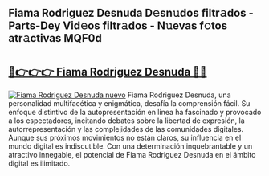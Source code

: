 ## Fiama Rodriguez Desnuda D𝚎sn𝚞dos filtr𝚊dos - Parts-Dey Vid𝚎os filtr𝚊dos - N𝚞evas f𝚘tos atr𝚊ctivas MQF0d

# <h2><a href="http://mb5jes3.tromn.icu/?c=Fiama+Rodriguez+Desnuda">🔗👉👉👉 Fiama Rodriguez Desnuda 🔗🔗</a></h2>

[![Fiama Rodriguez Desnuda nuevo](https://i.imgur.com/pEAQMta.gif)](http://mb5jes3.tromn.icu/?c=Fiama+Rodriguez+Desnuda)
Fiama Rodriguez Desnuda, una personalidad multifacética y enigmática, desafía la comprensión fácil. Su enfoque distintivo de la autopresentación en línea ha fascinado y provocado a los espectadores, incitando debates sobre la libertad de expresión, la autorrepresentación y las complejidades de las comunidades digitales. Aunque sus próximos movimientos no están claros, su influencia en el mundo digital es indiscutible. Con una determinación inquebrantable y un atractivo innegable, el potencial de Fiama Rodriguez Desnuda en el ámbito digital es ilimitado.
